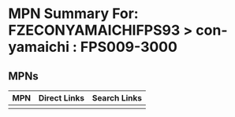 



# MPN Summary For: FZECONYAMAICHIFPS93 > con-yamaichi : FPS009-3000

## MPNs
  

|MPN|Direct Links|Search Links|
| :--- | :--- | :--- |
||||
